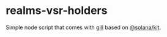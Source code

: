 # realms-vsr-holders

Simple node script that comes with [gill](https://github.com/solana-foundation/gill)
based on [@solana/kit](https://github.com/anza-xyz/kit).
